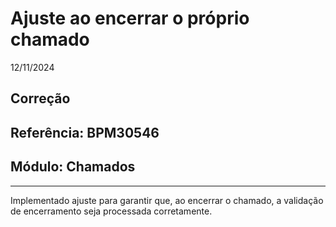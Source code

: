 # Ajuste ao encerrar o próprio chamado
12/11/2024
## Correção
## Referência: BPM30546
## Módulo: Chamados
***

Implementado ajuste para garantir que, ao encerrar o chamado, a validação de encerramento seja processada corretamente.